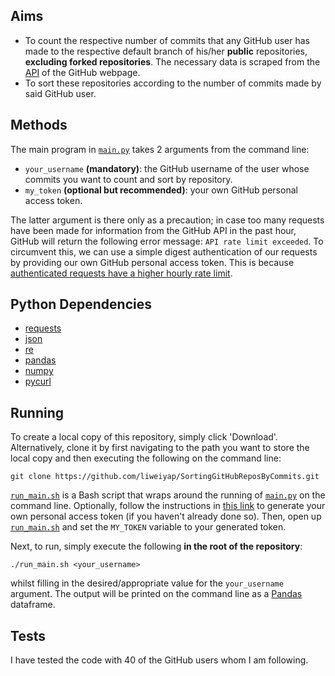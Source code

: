 ## Aims

* To count the respective number of commits that any GitHub user has made to the respective default branch of his/her **public** repositories, **excluding forked repositories**. The necessary data is scraped from the [API](https://api.github.com/) of the GitHub webpage.
* To sort these repositories according to the number of commits made by said GitHub user.

## Methods

The main program in [`main.py`](https://github.com/liweiyap/SortingGitHubReposByCommits/blob/master/main.py) takes 2 arguments from the command line:
* `your_username` **(mandatory)**: the GitHub username of the user whose commits you want to count and sort by repository.
* `my_token` **(optional but recommended)**: your own GitHub personal access token.

The latter argument is there only as a precaution; in case too many requests have been made for information from the GitHub API in the past hour, GitHub will return the following error message: `API rate limit exceeded`. To circumvent this, we can use a simple digest authentication of our requests by providing our own GitHub personal access token. This is because [authenticated requests have a higher hourly rate limit](https://developer.github.com/v3/#rate-limiting).

## Python Dependencies

* [requests](https://github.com/psf/requests)
* [json](https://github.com/python/cpython/blob/3.8/Lib/json/__init__.py)
* [re](https://github.com/python/cpython/blob/3.8/Lib/re.py)
* [pandas](https://github.com/pandas-dev/pandas)
* [numpy](https://github.com/numpy/numpy)
* [pycurl](https://github.com/pycurl/pycurl)

## Running

To create a local copy of this repository, simply click 'Download'. Alternatively, clone it by first navigating to the path you want to store the local copy and then executing the following on the command line:
```
git clone https://github.com/liweiyap/SortingGitHubReposByCommits.git
```

[`run_main.sh`](https://github.com/liweiyap/SortingGitHubReposByCommits/blob/master/run_main.sh) is a Bash script that wraps around the running of [`main.py`](https://github.com/liweiyap/SortingGitHubReposByCommits/blob/master/main.py) on the command line. Optionally, follow the instructions in [this link](https://help.github.com/en/github/authenticating-to-github/creating-a-personal-access-token-for-the-command-line) to generate your own personal access token (if you haven't already done so). Then, open up [`run_main.sh`](https://github.com/liweiyap/SortingGitHubReposByCommits/blob/master/run_main.sh) and set the `MY_TOKEN` variable to your generated token.

Next, to run, simply execute the following **in the root of the repository**:
```
./run_main.sh <your_username>
```
whilst filling in the desired/appropriate value for the `your_username` argument. The output will be printed on the command line as a [Pandas](https://github.com/pandas-dev/pandas) dataframe.

## Tests

I have tested the code with 40 of the GitHub users whom I am following.

